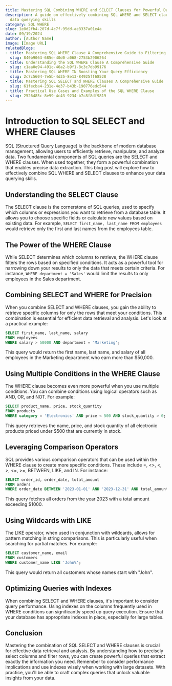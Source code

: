 ```yaml
---
title: Mastering SQL Combining WHERE and SELECT Clauses for Powerful Data Retrieval
description: A guide on effectively combining SQL WHERE and SELECT clauses to enhance
  data querying skills
category: SQL WHERE
slug: 1e8d2fb4-207d-4c7f-95dd-ae8337a01e4a
date: 09/19/2024
author: [Author Name]
image: [Image URL]
relatedBlogs:
- title: Mastering SQL WHERE Clause A Comprehensive Guide to Filtering Data in Queries
  slug: 840b9063-685e-40d0-a068-2753b2906264
- title: Understanding the SQL WHERE Clause A Comprehensive Guide
  slug: c1aa0e94-491c-46a2-b9f1-8c3c7db99176
- title: Mastering SQL WHERE IN Boosting Your Query Efficiency
  slug: 2c7c5604-7e5b-4d35-8e13-84925ff68528
- title: Mastering SQL SELECT and WHERE Clauses A Comprehensive Guide
  slug: 61fecba4-231e-4e37-b43b-190776edc544
- title: Practical Use Cases and Examples of the SQL WHERE Clause
  slug: 2526485c-8e99-4c43-9234-b7c8f8df9819
---
```


# Introduction to SQL SELECT and WHERE Clauses

SQL (Structured Query Language) is the backbone of modern database management, allowing users to efficiently retrieve, manipulate, and analyze data. Two fundamental components of SQL queries are the SELECT and WHERE clauses. When used together, they form a powerful combination that enables precise data extraction. This blog post will explore how to effectively combine SQL WHERE and SELECT clauses to enhance your data querying skills.

## Understanding the SELECT Clause

The SELECT clause is the cornerstone of SQL queries, used to specify which columns or expressions you want to retrieve from a database table. It allows you to choose specific fields or calculate new values based on existing data. For example, `SELECT first_name, last_name FROM employees` would retrieve only the first and last names from the employees table.

## The Power of the WHERE Clause

While SELECT determines which columns to retrieve, the WHERE clause filters the rows based on specified conditions. It acts as a powerful tool for narrowing down your results to only the data that meets certain criteria. For instance, `WHERE department = 'Sales'` would limit the results to only employees in the Sales department.

## Combining SELECT and WHERE for Precision

When you combine SELECT and WHERE clauses, you gain the ability to retrieve specific columns for only the rows that meet your conditions. This combination is essential for efficient data retrieval and analysis. Let's look at a practical example:

```sql
SELECT first_name, last_name, salary
FROM employees
WHERE salary > 50000 AND department = 'Marketing';
```

This query would return the first name, last name, and salary of all employees in the Marketing department who earn more than $50,000.

## Using Multiple Conditions in the WHERE Clause

The WHERE clause becomes even more powerful when you use multiple conditions. You can combine conditions using logical operators such as AND, OR, and NOT. For example:

```sql
SELECT product_name, price, stock_quantity
FROM products
WHERE category = 'Electronics' AND price < 500 AND stock_quantity > 0;
```

This query retrieves the name, price, and stock quantity of all electronic products priced under $500 that are currently in stock.

## Leveraging Comparison Operators

SQL provides various comparison operators that can be used within the WHERE clause to create more specific conditions. These include =, <>, <, >, <=, >=, BETWEEN, LIKE, and IN. For instance:

```sql
SELECT order_id, order_date, total_amount
FROM orders
WHERE order_date BETWEEN '2023-01-01' AND '2023-12-31' AND total_amount > 1000;
```

This query fetches all orders from the year 2023 with a total amount exceeding $1000.

## Using Wildcards with LIKE

The LIKE operator, when used in conjunction with wildcards, allows for pattern matching in string comparisons. This is particularly useful when searching for partial matches. For example:

```sql
SELECT customer_name, email
FROM customers
WHERE customer_name LIKE 'John%';
```

This query would return all customers whose names start with "John".

## Optimizing Queries with Indexes

When combining SELECT and WHERE clauses, it's important to consider query performance. Using indexes on the columns frequently used in WHERE conditions can significantly speed up query execution. Ensure that your database has appropriate indexes in place, especially for large tables.

## Conclusion

Mastering the combination of SQL SELECT and WHERE clauses is crucial for effective data retrieval and analysis. By understanding how to precisely select columns and filter rows, you can create powerful queries that extract exactly the information you need. Remember to consider performance implications and use indexes wisely when working with large datasets. With practice, you'll be able to craft complex queries that unlock valuable insights from your data.